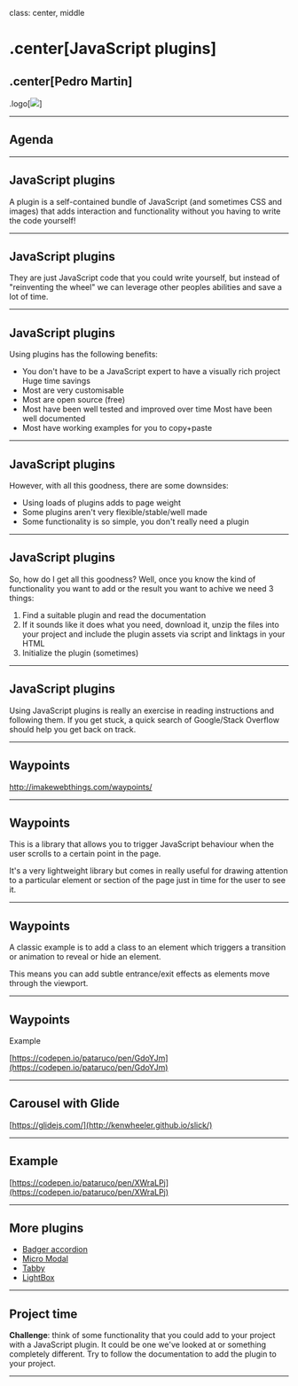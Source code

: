 class: center, middle

# .center[JavaScript plugins]

## .center[Pedro Martin]

.logo[![](https://pataruco.s3.amazonaws.com/ga/assets/ga.svg)]

---

## Agenda

---

## JavaScript plugins

A plugin is a self-contained bundle of JavaScript (and sometimes CSS and images) that adds interaction and functionality without you having to write the code yourself!

---

## JavaScript plugins

They are just JavaScript code that you could write yourself, but instead of "reinventing the wheel" we can leverage other peoples abilities and save a lot of time.

---

## JavaScript plugins

Using plugins has the following benefits:

- You don't have to be a JavaScript expert to have a visually rich project Huge time savings
- Most are very customisable
- Most are open source (free)
- Most have been well tested and improved over time Most have been well documented
- Most have working examples for you to copy+paste

---

## JavaScript plugins

However, with all this goodness, there are some downsides:

- Using loads of plugins adds to page weight
- Some plugins aren't very flexible/stable/well made
- Some functionality is so simple, you don't really need a plugin

---

## JavaScript plugins

So, how do I get all this goodness?
Well, once you know the kind of functionality you want to add or the result you want to achive we need 3 things:

1.  Find a suitable plugin and read the documentation
2.  If it sounds like it does what you need, download it, unzip the files into your project and include the plugin assets via script and linktags in your HTML
3.  Initialize the plugin (sometimes)

---

## JavaScript plugins

Using JavaScript plugins is really an exercise in reading instructions and following them.
If you get stuck, a quick search of Google/Stack Overflow should help you get back on track.

---

## Waypoints

http://imakewebthings.com/waypoints/

---

## Waypoints

This is a library that allows you to trigger JavaScript behaviour when the user scrolls to a certain point in the page.

It's a very lightweight library but comes in really useful for drawing attention to a particular element or section of the page just in time for the user to see it.

---

## Waypoints

A classic example is to add a class to an element which triggers a transition or animation to reveal or hide an element.

This means you can add subtle entrance/exit effects as elements move through the viewport.

---

## Waypoints

Example

[https://codepen.io/pataruco/pen/GdoYJm](https://codepen.io/pataruco/pen/GdoYJm)

---

## Carousel with Glide

[https://glidejs.com/](http://kenwheeler.github.io/slick/)

---

## Example

[https://codepen.io/pataruco/pen/XWraLPj](https://codepen.io/pataruco/pen/XWraLPj)

---

## More plugins

- [Badger accordion](https://ba.northernbadger.co.uk/ba.html)
- [Micro Modal](https://micromodal.now.sh)
- [Tabby](https://github.com/cferdinandi/tabby)
- [LightBox](https://fslightbox.com/javascript)

---

## Project time

**Challenge**: think of some functionality that you could add to your project with a JavaScript plugin. It could be one we've looked at or something completely different.
Try to follow the documentation to add the plugin to your project.

---
